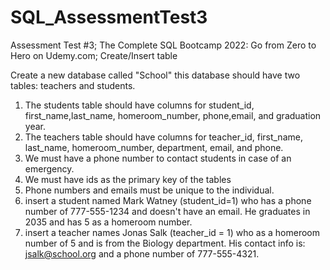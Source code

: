 # SQL_AssessmentTest3
Assessment Test #3; The Complete SQL Bootcamp 2022: Go from Zero to Hero on Udemy.com; Create/Insert table

Create a new database called "School" this database should have two tables: teachers and students.

1. The students table should have columns for student_id, first_name,last_name, homeroom_number, phone,email, and graduation year.
2. The teachers table should have columns for teacher_id, first_name, last_name, homeroom_number, department, email, and phone.
3. We must have a phone number to contact students in case of an emergency.
4. We must have ids as the primary key of the tables
5. Phone numbers and emails must be unique to the individual.
6. insert a student named Mark Watney (student_id=1) who has a phone number of 777-555-1234 and doesn't have an email. He graduates in 2035 and has 5 as a homeroom number.
7. insert a teacher names Jonas Salk (teacher_id = 1) who as a homeroom number of 5 and is from the Biology department. His contact info is: jsalk@school.org and a phone number of 777-555-4321.
